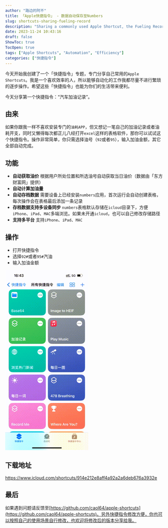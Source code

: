 ```yaml
---
author: "路边的阿不"
title: 「Apple快捷指令」 - 数据自动保存至Numbers
slug: shortcuts-sharing-fueling-record
description: "Sharing a commonly used Apple Shortcut, the Fueling Record. Catered for those who crave efficiency, this function simplifies fueling record processes. No need for separate apps or manual tracking. Hope these shortcuts can facilitate your life too."
date: 2023-11-24 10:43:16
draft: false
ShowToc: true
TocOpen: true
tags: ["Apple Shortcuts", "Automation", "Efficiency"]
categories: ["快捷指令"]
---
```


今天开始我创建了一个「快捷指令」专题，专门分享自己常用的`Apple Shortcuts`。我是一个喜欢效率的人，所以能够自动化的工作我都尽量不进行繁琐的逐步操作。希望这些「快捷指令」也能为你们的生活带来便利。

今天分享第一个快捷指令：“汽车加油记录”。

## 由来
如果你跟我一样不喜欢安装专门的`油耗APP`，但又想记一笔自己的加油记录或者油耗开支，同时又懒得每次都正儿八经打开`excel`这样的表格软件，那你可以试试这个快捷指令。操作非常简单，你只需选择油号（`92`或者`95`），输入加油金额，其它全部自动完成。

## 功能
- **自动获取油价** 根据用户所处位置和所选油号自动获取当日油价（数据由「东方财富网」提供）
- **自动计算加油量**
- **自动存档数据** 需要设备上已经安装`numbers`应用，首次运行会自动创建表格，每次操作会在表格最后添加一条记录
- **存档数据支持多设备同步** `numbers`表格默认存储在`icloud`目录下，方便`iPhone`、`iPad`、`MAC`多端浏览。如果未开通`icloud`，也可以自己修改存储路径
- **支持多平台** 支持`iPhone`、`iPad`、`MAC`

## 操作
- 打开快捷指令
- 选择`92#`或者`95#`汽油
- 输入加油金额 

![](imgs/posts/2023-11-24-shortcuts-sharing-fueling-record/1.gif)

## 下载地址
https://www.icloud.com/shortcuts/914e212e8aff4a92a2a6deb676a3932e

## 最后
如果遇到问题请反馈至[https://github.com/caol64/apple-shortcuts](https://github.com/caol64/apple-shortcuts)。另外快捷指令修改方便，你也可以按照自己的使用场景自行修改，也欢迎将修改后的版本分享给我。